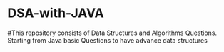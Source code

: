 # DSA-with-JAVA
#This repository consists of Data Structures and Algorithms Questions. Starting from Java basic Questions to have advance data structures
